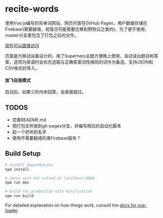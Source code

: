 # recite-words

使用Vue.js编写的背单词网站，网页托管在GitHub Pages，用户数据存储在Firebase(需要翻墙，视情况可能需要迁移到野狗云之类的)。为了便于使用，master分支里包含了打包之后的文件。

[现在可以直接访问](http://mopperwhite.github.io/recite-words)

页面是为移动设备设计的，用了Superhero主题方便晚上使用，自动读出题目和答案，选项为英语时会优先选取与正确答案词性相同的词作为备选。支持JSON和CSV格式的导入。


#### 放飞自我模式

启动后，如果三秒内未回答，会直接跳过。

## TODOS

* 完善README.md
* 把打包文件放到gh-pages分支，并编写相应的自动化脚本
* 起一个好听的名字
* 使用不需要翻墙的类Firebase服务？

## Build Setup

``` bash
# install dependencies
npm install

# serve with hot reload at localhost:8080
npm run dev

# build for production with minification
npm run build
```

For detailed explanation on how things work, consult the [docs for vue-loader](http://vuejs.github.io/vue-loader).
